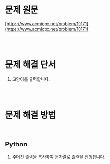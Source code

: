 # 문제 원문

[https://www.acmicpc.net/problem/10171](https://www.acmicpc.net/problem/10171)

<br><br>

# 문제 해결 단서

1. 고양이를 출력합니다.

<br><br>

# 문제 해결 방법

<br>

## Python

1. 주어진 출력을 복사하여 문자열로 출력을 진행합니다.
